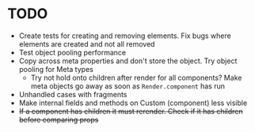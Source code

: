 # TODO

- Create tests for creating and removing elements. Fix bugs where elements are created and not all removed
- Test object pooling performance
- Copy across meta properties and don't store the object. Try object pooling for Meta types
  - Try not hold onto children after render for all components? Make meta objects go away as soon as `Render.component` has run
- Unhandled cases with fragments
- Make internal fields and methods on Custom (component) less visible
- ~~If a component has children it must rerender. Check if it has children before comparing props~~